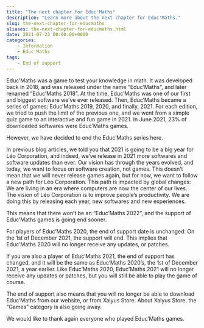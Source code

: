 ```yaml
---
title: "The next chapter for Educ'Maths"
description: "Learn more about the next chapter for Educ'Maths."
slug: the-next-chapter-for-educmaths
aliases: the-next-chapter-for-educmaths.html
date: 2021-07-23 00:00:00+0000
categories:
    - Information
    - Educ'Maths
tags:
    - End of support
---
```

Educ’Maths was a game to test your knowledge in math. It was developed back in 2018, and was released under the name “Educ’Maths”, and later renamed “Educ’Maths 2018”. At the time, Educ’Maths was one of our first and biggest software we’ve ever released. Then, Educ’Maths became a series of games: Educ’Maths 2019, 2020, and finally, 2021. For each edition, we tried to push the limit of the previous one, and we went from a simple quiz game to an interactive and fun game in 2021. In June 2021, 23% of downloaded softwares were Educ’Maths games.

However, we have decided to end the Educ’Maths series here.

In previous blog articles, we told you that 2021 is going to be a big year for Léo Corporation, and indeed, we’ve release in 2021 more softwares and software updates than ever. Our vision has through the years evolved, and today, we want to focus on software creation, not games. This doesn’t mean that we will never release games again, but for now, we want to follow a new path for Léo Corporation. This path is impacted by global changes: We are living in an era where computers are now the center of our lives. The vision of Léo Corporation is to improve people’s productivity. We are doing this by releasing each year, new softwares and new experiences.

This means that there won’t be an “Educ’Maths 2022”, and the support of Educ’Maths games is going end sooner.

For players of Educ’Maths 2020, the end of support date is unchanged: On the 1st of December 2021, the support will end. This implies that Educ’Maths 2020 will no longer receive any updates, or patches.

If you are also a player of Educ’Maths 2021, the end of support has changed, and it will be the same as Educ’Maths 2020’s, the 1st of December 2021, a year earlier. Like Educ’Maths 2020, Educ’Maths 2021 will no longer receive any updates or patches, but you will still be able to play the game of course.

The end of support also means that you will no longer be able to download Educ’Maths from our website, or from Xalyus Store. About Xalyus Store, the “Games” category is also going away.

We would like to thank again everyone who played Educ’Maths games.
